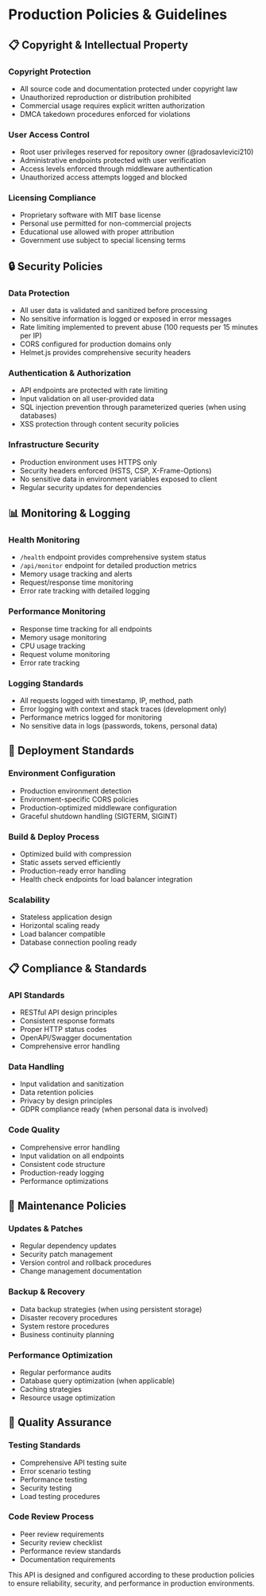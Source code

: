 
# Production Policies & Guidelines

## 📋 Copyright & Intellectual Property

### Copyright Protection
- All source code and documentation protected under copyright law
- Unauthorized reproduction or distribution prohibited
- Commercial usage requires explicit written authorization
- DMCA takedown procedures enforced for violations

### User Access Control
- Root user privileges reserved for repository owner (@radosavlevici210)
- Administrative endpoints protected with user verification
- Access levels enforced through middleware authentication
- Unauthorized access attempts logged and blocked

### Licensing Compliance
- Proprietary software with MIT base license
- Personal use permitted for non-commercial projects
- Educational use allowed with proper attribution
- Government use subject to special licensing terms

## 🔒 Security Policies

### Data Protection
- All user data is validated and sanitized before processing
- No sensitive information is logged or exposed in error messages
- Rate limiting implemented to prevent abuse (100 requests per 15 minutes per IP)
- CORS configured for production domains only
- Helmet.js provides comprehensive security headers

### Authentication & Authorization
- API endpoints are protected with rate limiting
- Input validation on all user-provided data
- SQL injection prevention through parameterized queries (when using databases)
- XSS protection through content security policies

### Infrastructure Security
- Production environment uses HTTPS only
- Security headers enforced (HSTS, CSP, X-Frame-Options)
- No sensitive data in environment variables exposed to client
- Regular security updates for dependencies

## 📊 Monitoring & Logging

### Health Monitoring
- `/health` endpoint provides comprehensive system status
- `/api/monitor` endpoint for detailed production metrics
- Memory usage tracking and alerts
- Request/response time monitoring
- Error rate tracking with detailed logging

### Performance Monitoring
- Response time tracking for all endpoints
- Memory usage monitoring
- CPU usage tracking
- Request volume monitoring
- Error rate tracking

### Logging Standards
- All requests logged with timestamp, IP, method, path
- Error logging with context and stack traces (development only)
- Performance metrics logged for monitoring
- No sensitive data in logs (passwords, tokens, personal data)

## 🚀 Deployment Standards

### Environment Configuration
- Production environment detection
- Environment-specific CORS policies
- Production-optimized middleware configuration
- Graceful shutdown handling (SIGTERM, SIGINT)

### Build & Deploy Process
- Optimized build with compression
- Static assets served efficiently
- Production-ready error handling
- Health check endpoints for load balancer integration

### Scalability
- Stateless application design
- Horizontal scaling ready
- Load balancer compatible
- Database connection pooling ready

## 📋 Compliance & Standards

### API Standards
- RESTful API design principles
- Consistent response formats
- Proper HTTP status codes
- OpenAPI/Swagger documentation
- Comprehensive error handling

### Data Handling
- Input validation and sanitization
- Data retention policies
- Privacy by design principles
- GDPR compliance ready (when personal data is involved)

### Code Quality
- Comprehensive error handling
- Input validation on all endpoints
- Consistent code structure
- Production-ready logging
- Performance optimizations

## 🔧 Maintenance Policies

### Updates & Patches
- Regular dependency updates
- Security patch management
- Version control and rollback procedures
- Change management documentation

### Backup & Recovery
- Data backup strategies (when using persistent storage)
- Disaster recovery procedures
- System restore procedures
- Business continuity planning

### Performance Optimization
- Regular performance audits
- Database query optimization (when applicable)
- Caching strategies
- Resource usage optimization

## 🎯 Quality Assurance

### Testing Standards
- Comprehensive API testing suite
- Error scenario testing
- Performance testing
- Security testing
- Load testing procedures

### Code Review Process
- Peer review requirements
- Security review checklist
- Performance review standards
- Documentation requirements

This API is designed and configured according to these production policies to ensure reliability, security, and performance in production environments.
